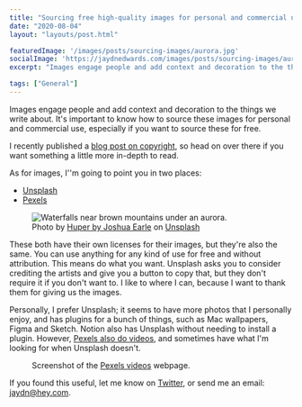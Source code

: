 ```yaml
---
title: "Sourcing free high-quality images for personal and commercial use"
date: "2020-08-04"
layout: "layouts/post.html"

featuredImage: '/images/posts/sourcing-images/aurora.jpg'
socialImage: 'https://jaydnedwards.com/images/posts/sourcing-images/aurora.jpg'
excerpt: "Images engage people and add context and decoration to the things we write about. It's important to know how to source these images for personal and commercial use, especially if you want to source these for free."

tags: ["General"]
---
```


Images engage people and add context and decoration to the things we write about. It's important to know how to source these images for personal and commercial use, especially if you want to source these for free.

I recently published a [blog post on copyright](/blog/copyright), so head on over there if you want something a little more in-depth to read.

As for images, I''m going to point you in two places:

- [Unsplash](https://unsplash.com/)
- [Pexels](https://www.pexels.com/)

<figure>
<img srcset="/images/posts/sourcing-images/aurora.webp" src="/images/posts/sourcing-images/aurora.jpg" alt="Waterfalls near brown mountains under an aurora." />
<figcaption>Photo by <a href="https://unsplash.com/@huper?utm_source=unsplash&amp;utm_medium=referral&amp;utm_content=creditCopyText">Huper by Joshua Earle</a> on <a href="https://unsplash.com/explore?utm_source=unsplash&amp;utm_medium=referral&amp;utm_content=creditCopyText">Unsplash</a></figcaption>
</figure>

These both have their own licenses for their images, but they're also the same. You can use anything for any kind of use for free and without attribution. This means do what you want. Unsplash asks you to consider crediting the artists and give you a button to copy that, but they don't require it if you don't want to. I like to where I can, because I want to thank them for giving us the images.

Personally, I prefer Unsplash; it seems to have more photos that I personally enjoy, and has plugins for a bunch of things, such as Mac wallpapers, Figma and Sketch. Notion also has Unsplash without needing to install a plugin. However, [Pexels also do videos](https://www.pexels.com/videos), and sometimes have what I'm looking for when Unsplash doesn't.

<figure>
<img srcset="/images/posts/sourcing-images/pexels-videos.webp" src="/images/posts/sourcing-images/pexels-videos.jpg" alt="" />
<figcaption>Screenshot of the <a href="https://www.pexels.com/videos">Pexels videos</a> webpage.</figcaption>
</figure>

If you found this useful, let me know on [Twitter](https://twitter.com/Jaydn_Edwards), or send me an email: [jaydn@hey.com](mailto:jaydn@hey.com).